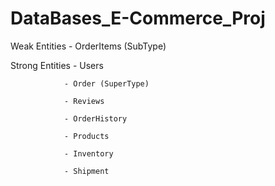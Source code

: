 # DataBases_E-Commerce_Proj

Weak Entities   - OrderItems (SubType)

Strong Entities - Users

                - Order (SuperType)
                
                - Reviews
                
                - OrderHistory
                
                - Products
                
                - Inventory
                
                - Shipment

